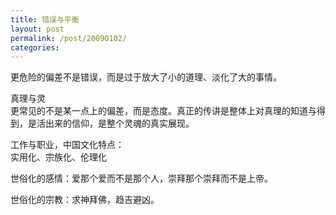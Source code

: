 ```yaml
---
title: 错误与平衡
layout: post
permalink: /post/20090102/
categories: 
---
```


更危险的偏差不是错误，而是过于放大了小的道理、淡化了大的事情。

真理与灵  
更常见的不是某一点上的偏差，而是态度。真正的传讲是整体上对真理的知道与得到，是活出来的信仰，是整个灵魂的真实展现。

工作与职业，中国文化特点：  
实用化、宗族化、伦理化

世俗化的感情：爱那个爱而不是那个人，崇拜那个崇拜而不是上帝。

世俗化的宗教：求神拜佛，趋吉避凶。
